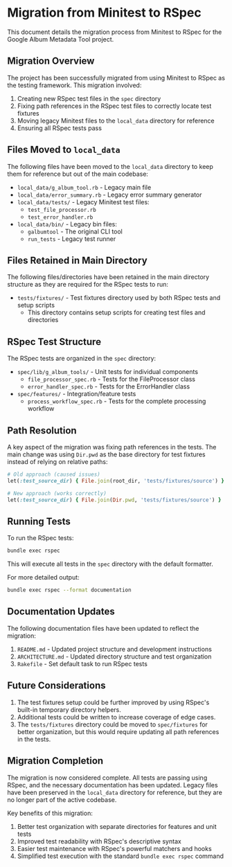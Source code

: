 # Migration from Minitest to RSpec

This document details the migration process from Minitest to RSpec for the Google Album Metadata Tool project.

## Migration Overview

The project has been successfully migrated from using Minitest to RSpec as the testing framework. This migration involved:

1. Creating new RSpec test files in the `spec` directory
2. Fixing path references in the RSpec test files to correctly locate test fixtures
3. Moving legacy Minitest files to the `local_data` directory for reference
4. Ensuring all RSpec tests pass

## Files Moved to `local_data`

The following files have been moved to the `local_data` directory to keep them for reference but out of the main codebase:

- `local_data/g_album_tool.rb` - Legacy main file
- `local_data/error_summary.rb` - Legacy error summary generator
- `local_data/tests/` - Legacy Minitest test files:
  - `test_file_processor.rb`
  - `test_error_handler.rb`
- `local_data/bin/` - Legacy bin files:
  - `galbumtool` - The original CLI tool
  - `run_tests` - Legacy test runner

## Files Retained in Main Directory

The following files/directories have been retained in the main directory structure as they are required for the RSpec tests to run:

- `tests/fixtures/` - Test fixtures directory used by both RSpec tests and setup scripts
  - This directory contains setup scripts for creating test files and directories

## RSpec Test Structure

The RSpec tests are organized in the `spec` directory:

- `spec/lib/g_album_tools/` - Unit tests for individual components
  - `file_processor_spec.rb` - Tests for the FileProcessor class
  - `error_handler_spec.rb` - Tests for the ErrorHandler class
- `spec/features/` - Integration/feature tests
  - `process_workflow_spec.rb` - Tests for the complete processing workflow

## Path Resolution

A key aspect of the migration was fixing path references in the tests. The main change was using `Dir.pwd` as the base directory for test fixtures instead of relying on relative paths:

```ruby
# Old approach (caused issues)
let(:test_source_dir) { File.join(root_dir, 'tests/fixtures/source') }

# New approach (works correctly)
let(:test_source_dir) { File.join(Dir.pwd, 'tests/fixtures/source') }
```

## Running Tests

To run the RSpec tests:

```bash
bundle exec rspec
```

This will execute all tests in the `spec` directory with the default formatter.

For more detailed output:

```bash
bundle exec rspec --format documentation
```

## Documentation Updates

The following documentation files have been updated to reflect the migration:

1. `README.md` - Updated project structure and development instructions
2. `ARCHITECTURE.md` - Updated directory structure and test organization
3. `Rakefile` - Set default task to run RSpec tests

## Future Considerations

1. The test fixtures setup could be further improved by using RSpec's built-in temporary directory helpers.
2. Additional tests could be written to increase coverage of edge cases.
3. The `tests/fixtures` directory could be moved to `spec/fixtures` for better organization, but this would require updating all path references in the tests. 

## Migration Completion

The migration is now considered complete. All tests are passing using RSpec, and the necessary documentation has been updated. Legacy files have been preserved in the `local_data` directory for reference, but they are no longer part of the active codebase.

Key benefits of this migration:
1. Better test organization with separate directories for features and unit tests
2. Improved test readability with RSpec's descriptive syntax
3. Easier test maintenance with RSpec's powerful matchers and hooks
4. Simplified test execution with the standard `bundle exec rspec` command 
